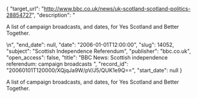 {
  "target_url": "http://www.bbc.co.uk/news/uk-scotland-scotland-politics-28854727", 
  "description": "<p>A list of campaign broadcasts, and dates, for Yes Scotland and Better Together.</p>\n", 
  "end_date": null, 
  "date": "2006-01-01T12:00:00", 
  "slug": 14052, 
  "subject": "Scottish Independence Referendum", 
  "publisher": "bbc.co.uk", 
  "open_access": false, 
  "title": "BBC News: Scottish independence referendum: campaign broadcasts ", 
  "record_id": "20060101T120000/XQjqJa9W/pV/J5/QUK1e9Q==", 
  "start_date": null
}

<p>A list of campaign broadcasts, and dates, for Yes Scotland and Better Together.</p>
